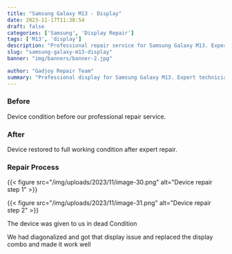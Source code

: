 ```yaml
---
title: "Samsung Galaxy M13 - Display"
date: 2023-11-17T11:38:54
draft: false
categories: ['Samsung', 'Display Repair']
tags: ['M13', 'display']
description: "Professional repair service for Samsung Galaxy M13. Expert diagnosis and quality repairs in Bangalore."
slug: "samsung-galaxy-m13-display"
banner: "img/banners/banner-2.jpg"

author: "Gadjoy Repair Team"
summary: "Professional display for Samsung Galaxy M13. Expert technicians, quality parts, warranty included."
---
```



### Before

Device condition before our professional repair service.

### After

Device restored to full working condition after expert repair.

### Repair Process

{{< figure src="/img/uploads/2023/11/image-30.png" alt="Device repair step 1" >}}

{{< figure src="/img/uploads/2023/11/image-31.png" alt="Device repair step 2" >}}


The device was given to us in dead Condition

We had diagonalized and got that display issue and replaced the display combo and made it work well